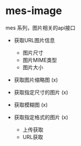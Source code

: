 # mes-image

mes 系列，图片相关的api接口

- 获取URL图片信息
  - 图片尺寸
  - 图片MIME类型
  - 图片大小

- 获取图片缩略图 (x)
- 获取指定尺寸的图片 (x)
- 获取模糊图 (x)
- 获取指定格式的图片 (x)
  - 上传获取
  - URL获取
